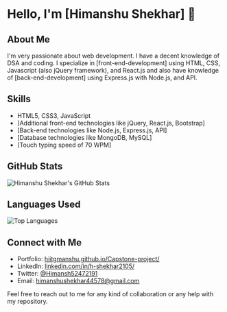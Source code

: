 # Hello, I'm [Himanshu Shekhar] 👋

## About Me
I'm very passionate about web development. I have a decent knowledge of DSA and coding. I specialize in [front-end-development] using HTML, CSS, Javascript (also jQuery framework), and React.js and also have knowledge of [back-end-development] using Express.js with Node.js, and API.

## Skills
- HTML5, CSS3, JavaScript
- [Additional front-end technologies like jQuery, React.js, Bootstrap]
- [Back-end technologies like Node.js, Express.js, API]
- [Database technologies like MongoDB, MySQL]
- [Touch typing speed of 70 WPM]

## GitHub Stats
![Himanshu Shekhar's GitHub Stats](https://github-readme-stats.vercel.app/api?username=hiitgmanshu&show_icons=true&count_private=true&theme=radical)

## Languages Used
![Top Languages](https://github-readme-stats.vercel.app/api/top-langs/?username=hiitgmanshu&layout=compact&theme=radical)

## Connect with Me
- Portfolio: [hiitgmanshu.github.io/Capstone-project/](https://hiitgmanshu.github.io/Capstone-project)
- LinkedIn: [linkedin.com/in/h-shekhar2105/](https://linkedin.com/in/h-shekhar2105)
- Twitter: [@Himansh52472191](https://twitter.com/Himansh52472191)
- Email: himanshushekhar44578@gmail.com

Feel free to reach out to me for any kind of collaboration or any help with my repository.

